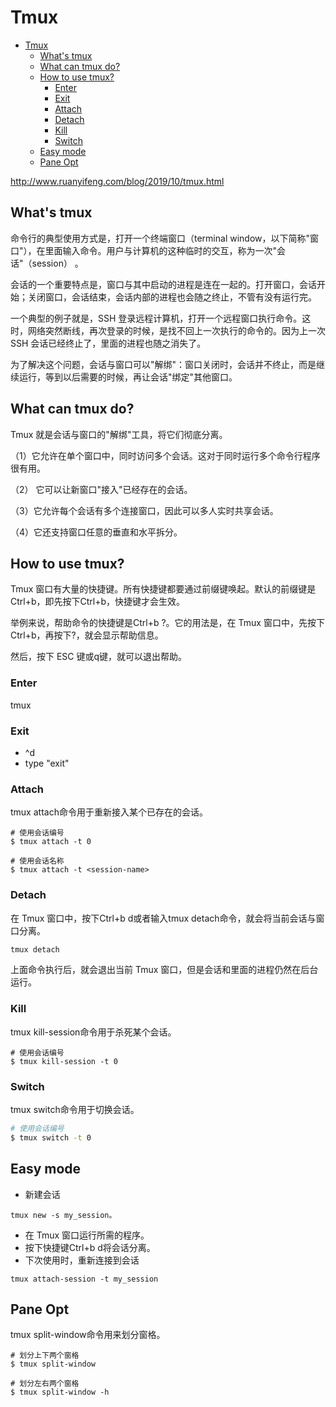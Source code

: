 # Tmux

- [Tmux](#tmux)
  - [What's tmux](#whats-tmux)
  - [What can tmux do?](#what-can-tmux-do)
  - [How to use tmux?](#how-to-use-tmux)
    - [Enter](#enter)
    - [Exit](#exit)
    - [Attach](#attach)
    - [Detach](#detach)
    - [Kill](#kill)
    - [Switch](#switch)
  - [Easy mode](#easy-mode)
  - [Pane Opt](#pane-opt)

<http://www.ruanyifeng.com/blog/2019/10/tmux.html>

## What's tmux

命令行的典型使用方式是，打开一个终端窗口（terminal window，以下简称"窗口"），在里面输入命令。用户与计算机的这种临时的交互，称为一次"会话"（session） 。

会话的一个重要特点是，窗口与其中启动的进程是连在一起的。打开窗口，会话开始；关闭窗口，会话结束，会话内部的进程也会随之终止，不管有没有运行完。

一个典型的例子就是，SSH 登录远程计算机，打开一个远程窗口执行命令。这时，网络突然断线，再次登录的时候，是找不回上一次执行的命令的。因为上一次 SSH 会话已经终止了，里面的进程也随之消失了。

为了解决这个问题，会话与窗口可以"解绑"：窗口关闭时，会话并不终止，而是继续运行，等到以后需要的时候，再让会话"绑定"其他窗口。

## What can tmux do?

 Tmux 就是会话与窗口的"解绑"工具，将它们彻底分离。

（1）它允许在单个窗口中，同时访问多个会话。这对于同时运行多个命令行程序很有用。

（2） 它可以让新窗口"接入"已经存在的会话。

（3）它允许每个会话有多个连接窗口，因此可以多人实时共享会话。

（4）它还支持窗口任意的垂直和水平拆分。

## How to use tmux?

Tmux 窗口有大量的快捷键。所有快捷键都要通过前缀键唤起。默认的前缀键是Ctrl+b，即先按下Ctrl+b，快捷键才会生效。

举例来说，帮助命令的快捷键是Ctrl+b ?。它的用法是，在 Tmux 窗口中，先按下Ctrl+b，再按下?，就会显示帮助信息。

然后，按下 ESC 键或q键，就可以退出帮助。

### Enter

tmux

### Exit

- ^d
- type "exit"

### Attach

tmux attach命令用于重新接入某个已存在的会话。

```shell
# 使用会话编号
$ tmux attach -t 0

# 使用会话名称
$ tmux attach -t <session-name>
```

### Detach

在 Tmux 窗口中，按下Ctrl+b d或者输入tmux detach命令，就会将当前会话与窗口分离。

```zsh
tmux detach
```

上面命令执行后，就会退出当前 Tmux 窗口，但是会话和里面的进程仍然在后台运行。

### Kill

tmux kill-session命令用于杀死某个会话。

```shell
# 使用会话编号
$ tmux kill-session -t 0
```

### Switch

tmux switch命令用于切换会话。

```zsh
# 使用会话编号
$ tmux switch -t 0
```

## Easy mode

- 新建会话

```shell
tmux new -s my_session。
```

- 在 Tmux 窗口运行所需的程序。
- 按下快捷键Ctrl+b d将会话分离。
- 下次使用时，重新连接到会话

```shell
tmux attach-session -t my_session
```

## Pane Opt

tmux split-window命令用来划分窗格。

```shell
# 划分上下两个窗格
$ tmux split-window

# 划分左右两个窗格
$ tmux split-window -h
```
